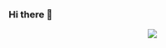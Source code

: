 ### Hi there 👋
<p align="center">
  <a href="https://skillicons.dev">
    <img src="https://skillicons.dev/icons?i=github,py,java,html,css,js,vscode,idea,ps,ai,sketchup,twitter,xd&theme=light" />
  </a>
</p>
<!--
**sameerasw/sameerasw** is a ✨ _special_ ✨ repository because its `README.md` (this file) appears on your GitHub profile.

Here are some ideas to get you started:

- 🔭 I’m currently working on ...
- 🌱 I’m currently learning ...
- 👯 I’m looking to collaborate on ...
- 🤔 I’m looking for help with ...
- 💬 Ask me about ...
- 📫 How to reach me: ...
- 😄 Pronouns: ...
- ⚡ Fun fact: ...
-->
